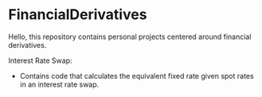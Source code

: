 # FinancialDerivatives

Hello, this repository contains personal projects centered around financial derivatives.

Interest Rate Swap:
- Contains code that calculates the equivalent fixed rate given spot rates in an interest rate swap.
